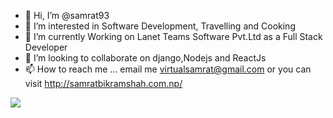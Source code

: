 - 👋 Hi, I’m @samrat93
- 👀 I’m interested in Software Development, Travelling and Cooking
- 🌱 I’m currently Working on Lanet Teams Software Pvt.Ltd as a Full Stack Developer
- 💞️ I’m looking to collaborate on django,Nodejs and ReactJs
- 📫 How to reach me ... email me virtualsamrat@gmail.com or you can visit http://samratbikramshah.com.np/



<img src="https://github-readme-stats.vercel.app/api?username=samrat93&&show_icons=true&title_color=ffffff&icon_color=bb2acf&text_color=daf7dc&bg_color=151515">
